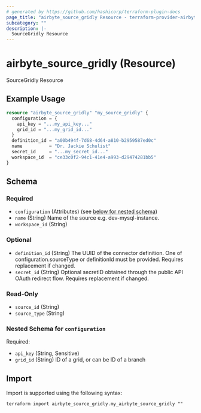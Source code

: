 ```yaml
---
# generated by https://github.com/hashicorp/terraform-plugin-docs
page_title: "airbyte_source_gridly Resource - terraform-provider-airbyte"
subcategory: ""
description: |-
  SourceGridly Resource
---
```


# airbyte_source_gridly (Resource)

SourceGridly Resource

## Example Usage

```terraform
resource "airbyte_source_gridly" "my_source_gridly" {
  configuration = {
    api_key = "...my_api_key..."
    grid_id = "...my_grid_id..."
  }
  definition_id = "a00b494f-7d68-4d64-a810-b2959587ed0c"
  name          = "Dr. Jackie Schulist"
  secret_id     = "...my_secret_id..."
  workspace_id  = "ce33c0f2-94c1-41e4-a993-d29474281bb5"
}
```

<!-- schema generated by tfplugindocs -->
## Schema

### Required

- `configuration` (Attributes) (see [below for nested schema](#nestedatt--configuration))
- `name` (String) Name of the source e.g. dev-mysql-instance.
- `workspace_id` (String)

### Optional

- `definition_id` (String) The UUID of the connector definition. One of configuration.sourceType or definitionId must be provided. Requires replacement if changed.
- `secret_id` (String) Optional secretID obtained through the public API OAuth redirect flow. Requires replacement if changed.

### Read-Only

- `source_id` (String)
- `source_type` (String)

<a id="nestedatt--configuration"></a>
### Nested Schema for `configuration`

Required:

- `api_key` (String, Sensitive)
- `grid_id` (String) ID of a grid, or can be ID of a branch

## Import

Import is supported using the following syntax:

```shell
terraform import airbyte_source_gridly.my_airbyte_source_gridly ""
```
